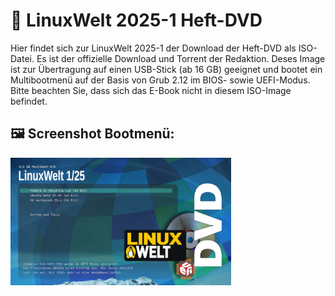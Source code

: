 # 💽 LinuxWelt 2025-1 Heft-DVD

Hier findet sich zur LinuxWelt 2025-1 der Download der Heft-DVD als ISO-Datei. Es ist der offizielle Download und Torrent der Redaktion. Deses Image ist zur Übertragung auf einen USB-Stick (ab 16 GB) geeignet und bootet ein Multibootmenü auf der Basis von Grub 2.12 im BIOS- sowie UEFI-Modus. Bitte beachten Sie, dass sich das E-Book nicht in diesem ISO-Image befindet.

## 🖼️ Screenshot Bootmenü:
<img src="https://github.com/LinuxWelt/LinuxWelt/blob/main/docs/images/LinuxWelt_2025-1_menu.png" width="70%">

